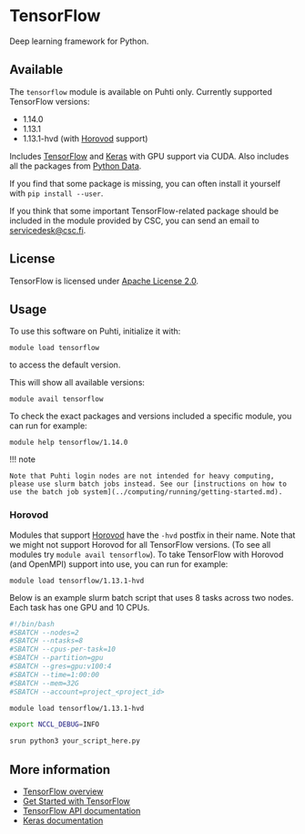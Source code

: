 # TensorFlow

Deep learning framework for Python.

## Available

The `tensorflow` module is available on Puhti only.  Currently supported TensorFlow versions:

- 1.14.0
- 1.13.1
- 1.13.1-hvd (with [Horovod](https://github.com/horovod/horovod) support)

Includes [TensorFlow](https://www.tensorflow.org/) and [Keras](https://keras.io/) with GPU support via CUDA.  Also includes all the packages from [Python Data](python-data.md).

If you find that some package is missing, you can often install it yourself with `pip install --user`.

If you think that some important TensorFlow-related package should be included in the module provided by CSC, you can send an email to <servicedesk@csc.fi>.

## License

TensorFlow is licensed under [Apache License 2.0](https://github.com/tensorflow/tensorflow/blob/master/LICENSE).

## Usage

To use this software on Puhti, initialize it with:

```text
module load tensorflow
```

to access the default version.

This will show all available versions:

```text
module avail tensorflow
```

To check the exact packages and versions included a specific module, you can run for example:

```text
module help tensorflow/1.14.0
```

!!! note 

    Note that Puhti login nodes are not intended for heavy computing, please use slurm batch jobs instead. See our [instructions on how to use the batch job system](../computing/running/getting-started.md).

### Horovod

Modules that support [Horovod](https://github.com/horovod/horovod) have the `-hvd` postfix in their name.  Note that we might not support Horovod for all TensorFlow versions. (To see all modules try `module avail tensorflow`).  To take TensorFlow with Horovod (and OpenMPI) support into use, you can run for example:

```text
module load tensorflow/1.13.1-hvd
```

Below is an example slurm batch script that uses 8 tasks across two nodes.  Each task has one GPU and 10 CPUs.

```bash
#!/bin/bash
#SBATCH --nodes=2
#SBATCH --ntasks=8
#SBATCH --cpus-per-task=10
#SBATCH --partition=gpu
#SBATCH --gres=gpu:v100:4
#SBATCH --time=1:00:00
#SBATCH --mem=32G
#SBATCH --account=project_<project_id>

module load tensorflow/1.13.1-hvd

export NCCL_DEBUG=INFO

srun python3 your_script_here.py
```


## More information

- [TensorFlow overview](https://www.tensorflow.org/overview/)
- [Get Started with TensorFlow](https://www.tensorflow.org/tutorials)
- [TensorFlow API documentation](https://www.tensorflow.org/api_docs/python/tf)
- [Keras documentation](https://keras.io/)
